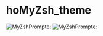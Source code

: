 # hoMyZsh_theme

![MyZshPrompte:](https://github.com/Mboukhal/hoMyZsh_theme/blob/master/Screen%20Shot%202023-02-20%20at%209.14.50%20PM.png)
![MyZshPrompte:](https://github.com/Mboukhal/hoMyZsh_theme/blob/master/Screen%20Shot%202023-02-20%20at%209.20.28%20PM.png)
